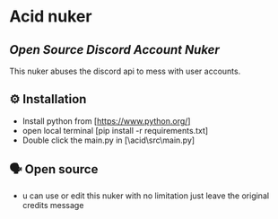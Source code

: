 # Acid nuker

## _Open Source Discord Account Nuker_
This nuker abuses the discord api to mess with user accounts.

## ⚙️ Installation
- Install python from [https://www.python.org/]
- open local terminal [pip install -r requirements.txt]
- Double click the main.py in [\acid\src\main.py]

## 🗣️ Open source
- u can use or edit this nuker with no limitation just leave the original credits message

